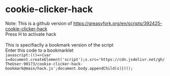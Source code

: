 # cookie-clicker-hack
Note: This is a github version of https://greasyfork.org/en/scripts/392425-cookie-clicker-hack<br>
Press H to activate hack<br>
<br>
This is specifiaclly a bookmark version of the script<br>
Enter this code to a bookmarklet<br>
`javascript:(()=>{var s=document.createElement('script');s.src='https://cdn.jsdelivr.net/gh/TheUser-90173/cookie-clicker-hack-bookmark@main/hack.js';document.body.appendChild(s)})();`
